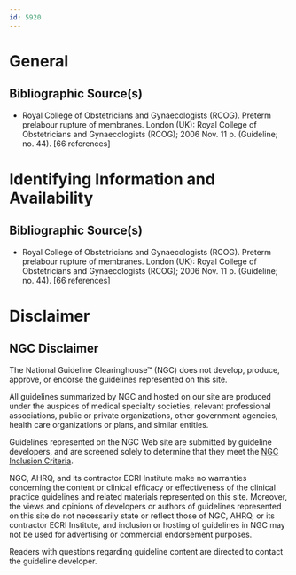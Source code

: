 ```yaml
---
id: 5920
---
```


# General

## Bibliographic Source(s)

- Royal College of Obstetricians and Gynaecologists (RCOG). Preterm prelabour rupture of membranes. London (UK): Royal College of Obstetricians and Gynaecologists (RCOG); 2006 Nov. 11 p. (Guideline; no. 44). [66 references]

# Identifying Information and Availability

## Bibliographic Source(s)

- Royal College of Obstetricians and Gynaecologists (RCOG). Preterm prelabour rupture of membranes. London (UK): Royal College of Obstetricians and Gynaecologists (RCOG); 2006 Nov. 11 p. (Guideline; no. 44). [66 references]

# Disclaimer

## NGC Disclaimer

The National Guideline Clearinghouse™ (NGC) does not develop, produce, approve, or endorse the guidelines represented on this site.

All guidelines summarized by NGC and hosted on our site are produced under the auspices of medical specialty societies, relevant professional associations, public or private organizations, other government agencies, health care organizations or plans, and similar entities.

Guidelines represented on the NGC Web site are submitted by guideline developers, and are screened solely to determine that they meet the [NGC Inclusion Criteria](/help-and-about/summaries/inclusion-criteria).

NGC, AHRQ, and its contractor ECRI Institute make no warranties concerning the content or clinical efficacy or effectiveness of the clinical practice guidelines and related materials represented on this site. Moreover, the views and opinions of developers or authors of guidelines represented on this site do not necessarily state or reflect those of NGC, AHRQ, or its contractor ECRI Institute, and inclusion or hosting of guidelines in NGC may not be used for advertising or commercial endorsement purposes.

Readers with questions regarding guideline content are directed to contact the guideline developer.


